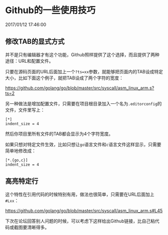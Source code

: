 # Github的一些使用技巧
2017/01/12 17:46:00


## 修改TAB的显式方式

并不是只有编辑器才有这个功能，Github照样提供了这个选择，而且提供了两种途径：URL和配置文件。

只要在源码页面的URL后面加上一个`?ts=xx`参数，就能够把页面内的TAB设成特定大小，比如下面这个例子，就把TAB设成了两个字符的宽度：

<https://github.com/golang/go/blob/master/src/syscall/asm_linux_arm.s?ts=2>

另一种做法是增加配置文件，只需要在项目根目录加入一个名为`.editorconfig`的文件，文件里写上：
```
[*]
indent_size = 4
```

然后你项目里所有文件的TAB都会显示为4个字符宽度。

如果只想对特定文件生效，比如只想让`go`语言文件和`c`语言文件这样显示，只需要简单地修改成：

```
[*.{go,c}]
indent_size = 4
```



## 高亮特定行

这个特性在引用代码的时候特别有用，做法也很简单，只需要在URL后面加上`#Lxx`：

<https://github.com/golang/go/blob/master/src/syscall/asm_linux_arm.s#L45>

下次在论坛回答别人问题的时候，可以考虑下这样给出Github链接，比自己粘代码或截图要清晰得多。

